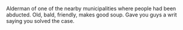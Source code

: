 Alderman of one of the nearby municipalities where people had been abducted. Old, bald, friendly, makes good soup. Gave you guys a writ saying you solved the case.